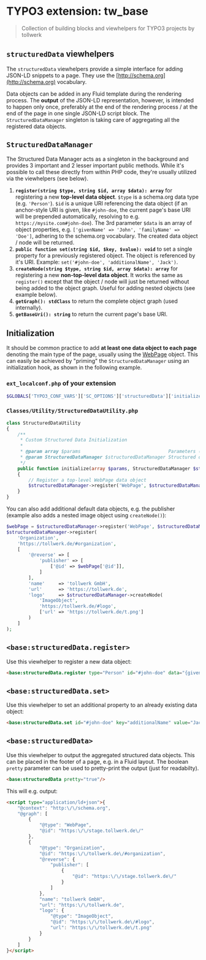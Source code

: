 # TYPO3 extension: tw_base

> Collection of building blocks and viewhelpers for TYPO3 projects by tollwerk

## `structuredData` viewhelpers

The `structuredData` viewhelpers provide a simple interface for adding JSON-LD snippets to a page. They use the [http://schema.org](http://schema.org) vocabulary.

Data objects can be added in any Fluid template during the rendering process. The **output** of the JSON-LD representation, however, is intended to happen only once, preferably at the end of the rendering process / at the end of the page in one single JSON-LD script block. The `StructuredDataManager` singleton is taking care of aggregating all the registered data objects.

## `StructuredDataManager`

The Structured Data Manager acts as a singleton in the background and provides 3 important and 2 lesser important public methods. While it's possible to call these directly from within PHP code, they're usually utilized via the viewhelpers (see below).

1. **`register(string $type, string $id, array $data): array`** for registering a new **top-level data object**. `$type` is a schema.org data type (e.g. `'Person'`). `$id` is a unique URI referencing the data object (if an anchor-style URI is given, like `#john-doe`, the current page's base URI will be prepended automatically, resolving to e.g. `https://mysite.com#john-doe`). The 3rd parameter `$data` is an array of object properties, e.g. `['givenName' => 'John', 'familyName' => 'Doe']`, adhering to the schema.org vocabulary. The created data object / node will be returned.
2. **`public function set(string $id, $key, $value): void`** to set a single property for a previously registered object. The object is referenced by it's URI. Example: `set('#john-doe', 'additionalName', 'Jack')`.
3. **`createNode(string $type, string $id, array $data): array`** for registering a new **non-top-level data object**. It works the same as `register()` except that the object / node will just be returned without being added to the object graph. Useful for adding nested objects (see example below).
4. **`getGraph(): stdClass`** to return the complete object graph (used internally).
5. **`getBaseUri(): string`** to return the current page's base URI.

## Initialization

It should be common practice to add **at least one data object to each page** denoting the main type of the page, usually using the [WebPage](https://schema.org/WebPage) object. This can easily be achieved by "priming" the `StructuredDataManager` using an initialization hook, as shown in the following example.

### `ext_localconf.php` of your extension

```php
$GLOBALS['TYPO3_CONF_VARS']['SC_OPTIONS']['structuredData']['initialize'][] = \Your\Extension\Utility\StructuredDataUtility::class.'->initialize';
```

### `Classes/Utility/StructuredDataUtility.php`

```php
class StructuredDataUtility
{
    /**
     * Custom Structured Data Initialization
     *
     * @param array $params                                Parameters (empty)
     * @param StructuredDataManager $structuredDataManager Structured data manager
     */
    public function initialize(array $params, StructuredDataManager $structuredDataManager): void
    {
        // Register a top-level WebPage data object
        $structuredDataManager->register('WebPage', $structuredDataManager->getBaseUri(), []);
    }
}
```
You can also add additional default data objects, e.g. the publisher (example also adds a nested image object using `createNode()`): 

```php
$webPage = $structuredDataManager->register('WebPage', $structuredDataManager->getBaseUri(), []);
$structuredDataManager->register(
    'Organization',
    'https://tollwerk.de/#organization',
    [
        '@reverse' => [
            'publisher' => [
                ['@id' => $webPage['@id']],
            ]
        ],
        'name'     => 'tollwerk GmbH',
        'url'      => 'https://tollwerk.de',
        'logo'     => $structuredDataManager->createNode(
            'ImageObject',
            'https://tollwerk.de/#logo',
            ['url' => 'https://tollwerk.de/t.png']
        )
    ]
);
```

## `<base:structuredData.register>`

Use this viewhelper to register a new data object:

```html
<base:structuredData.register type="Person" id="#john-doe" data="{givenName: 'John', familyName: 'Doe'}"/>
```

## `<base:structuredData.set>`

Use this viewhelper to set an additional property to an already existing data object:

```html
<base:structuredData.set id="#john-doe" key="additionalName" value="Jack"/>
```

## `<base:structuredData>`

Use this viewhelper to output the aggregated structured data objects. This can be placed in the footer of a page, e.g. in a Fluid layout. The boolean `pretty` parameter can be used to pretty-print the output (just for readabilty).

```html
<base:structuredData pretty="true"/>
```

This will e.g. output:

```html
<script type="application/ld+json">{
    "@context": "http:\/\/schema.org",
    "@graph": [
        {
            "@type": "WebPage",
            "@id": "https:\/\/stage.tollwerk.de\/"
        },
        {
            "@type": "Organization",
            "@id": "https:\/\/tollwerk.de\/#organization",
            "@reverse": {
                "publisher": [
                    {
                        "@id": "https:\/\/stage.tollwerk.de\/"
                    }
                ]
            },
            "name": "tollwerk GmbH",
            "url": "https:\/\/tollwerk.de",
            "logo": {
                "@type": "ImageObject",
                "@id": "https:\/\/tollwerk.de\/#logo",
                "url": "https:\/\/tollwerk.de\/t.png"
            }
        }
    ]
}</script>
```


